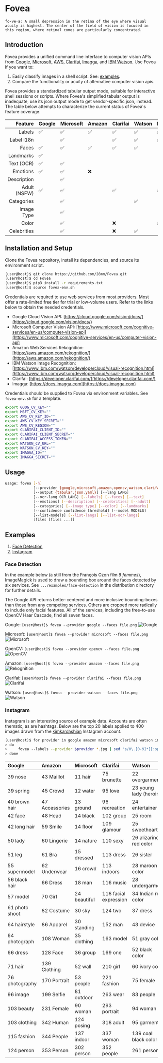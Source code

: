 
# Fovea

`fo·ve·a: A small depression in the retina of the eye where visual acuity is highest. The center of the field of vision is focused in this region, where retinal cones are particularly concentrated.`

## Introduction

Fovea provides a unified command line interface to computer vision APIs from [Google](https://cloud.google.com/vision/docs/), [Microsoft](https://www.microsoft.com/cognitive-services/en-us/computer-vision-api), [AWS](https://aws.amazon.com/rekognition/), [Clarifai](https://developer.clarifai.com/), [Imagga](https://wwww.imagga.com/), and [IBM Watson](https://www.ibm.com/watson/developercloud/visual-recognition.html). Use Fovea if you want to:

1.	Easily classify images in a shell script. See: [examples](#examples).
2.	Compare the functionality or acuity of alternative computer vision apis.

Fovea provides a standardized tabular output mode, suitable for interactive shell sessions or scripts. Where Fovea's simplified tabular output is inadequate, use its json output mode to get vendor-specific json, instead. The table below attempts to characterize the current status of Fovea's feature coverage. 

| Feature               | Google | Microsoft | Amazon | Clarifai | Watson | Imagga |OpenCV | Tabular   |  JSON |
| ---:                  |  ---   | ---       | ---    | ---      | ---    | ---    |---    |  ---      | ---  |
| Labels                | ✅️️     | ✅    ️️   | ✅️️     |  ✅      |  ✅   | ✅       |        | ✅         ️️| ✅    ️️|
| Label i18n    |        | ✅       |        | ✅        | ✅    | ✅       |        | ✅          | ✅      |
| Faces                 | ✅️️     | ✅️️       | ✅️️     |  ✅      |  ✅   |        | ✅️️     | ✅️️         | ✅️️    |
| Landmarks             | ✅     |          |        |          |        |        |        | ✅️️         | ✅️    ️|
| Text (OCR)            | ✅     | ✅️️️       |        |          |        |        |        | ️️❌          | ✅️️    |
| Emotions              | ✅️️     | ✅️️       | ❌️     |          |       |        |         | ❌          | ✅️️    |
| Description           |        | ✅️️       |        |          |        |        |         | ❌          | ✅️️    |
| Adult (NSFW)          | ✅     | ✅️️       |        | ✅️️       |        | ✅        |         | ✅️️          | ✅️️    | 
| Categories            |        | ✅️️       |        |          | ✅️️     |        |         | ✅️️          | ✅️️    |
| Image Type            |        | ✅️       |        |          |        |        |         | ❌          | ✅️    ️|
| Color                 |        | ✅️️       |        | ❌       |        | ✅       |         | ❌          | ✅️️    |
| Celebrities           |        | ✅       |        | ❌       | ✅     |        |         | ❌          | ✅      |

## Installation and Setup

Clone the Fovea repository, install its dependencies, and source its environment script.

````bash
[user@host]$ git clone https://github.com/28mm/Fovea.git
[user@host]$ cd Fovea
[user@host]$ pip3 install -r requirements.txt
[user@host]$ source fovea-env.sh 
`````

Credentials are required to use web services from most providers. Most offer a rate-limited free tier for trial or low-volume users. Refer to the links below to obtain the needed credentials.

 * Google Cloud Vision API: [https://cloud.google.com/vision/docs/](https://cloud.google.com/vision/docs/)
 * Microsoft Computer Vision API: [https://www.microsoft.com/cognitive-services/en-us/computer-vision-api](https://www.microsoft.com/cognitive-services/en-us/computer-vision-api)
 * Amazon Web Services Rekognition: [https://aws.amazon.com/rekognition/](https://aws.amazon.com/rekognition/)
 * IBM Watson Image Recognition: [https://www.ibm.com/watson/developercloud/visual-recognition.html](https://www.ibm.com/watson/developercloud/visual-recognition.html)
 * Clarifai: [https://developer.clarifai.com/](https://developer.clarifai.com/)
 * Imagga: [https://docs.imagga.com](https://docs.imagga.com)

Credentials should be supplied to Fovea via environment variables. See `fovea-env.sh` for a template.

````bash
export GOOG_CV_KEY=""
export MSFT_CV_KEY=""
export AWS_CV_KEY_ID=""
export AWS_CV_KEY_SECRET=""
export AWS_CV_REGION=""
export CLARIFAI_CLIENT_ID=""
export CLARIFAI_CLIENT_SECRET=""
export CLARIFAI_ACCESS_TOKEN=""
export WATSON_CV_URL=""
export WATSON_CV_KEY=""
export IMAGGA_ID=""
export IMAGGA_SECRET=""
````

## Usage
````bash
usage: fovea [-h]
             [--provider {google,microsoft,amazon,opencv,watson,clarifai,imagga}]
             [--output {tabular,json,yaml}] [--lang LANG]
             [--ocr-lang OCR_LANG] [--labels] [--faces] [--text]
             [--emotions] [--description] [--celebrities] [--adult]
             [--categories] [--image_type] [--color] [--landmarks]
             [--confidence confidence threshold] [--model MODELS]
             [--list-models] [--list-langs] [--list-ocr-langs]
             [files [files ...]]
````

## Examples

 1. [Face Detection](#face-detection)
 1. [Instagram](#instagram)
  
### Face Detection

In the example below (a still from the François Ozon film *8 femmes*), ImageMagick is used to draw a bounding box around the faces detected by six services. See `.../examples/face-detection` in the distribution directory for further details.

The Google API returns better-centered and more inclusive bounding-boxes than those from any competing services. Others are cropped more radically to include only facial features. All of the services, including the free-to-use OpenCV Haar Cascade, find all seven faces.

Google: `[user@host]$ fovea --provider google --faces file.png`
![Google](examples/face-detection/7-google.png)

Microsoft: `[user@host]$ fovea --provider microsoft --faces file.png`
![Microsoft](examples/face-detection/7-microsoft.png)



OpenCV: `[user@host]$ fovea --provider opencv --faces file.png`
![OpenCV](examples/face-detection/7-opencv.png)

Amazon: `[user@host]$ fovea --provider amazon --faces file.png`
![Rekognition](examples/face-detection/7-amazon.png)

Clarifai: `[user@host]$ fovea --provider clarifai --faces file.png`
![Clarifai](examples/face-detection/7-clarifai.png)

Watson: `[user@host]$ fovea --provider watson --faces file.png`
![Watson](examples/face-detection/7-watson.png)

### Instagram

Instagram is an interesting source of example data. Accounts are often thematic, as are hashtags. Below are the top 20 labels applied to 400 images drawn from the [kimkardashian](https://www.instagram.com/kimkardashian/?hl=en) Instagram account. 

````bash
[user@host]$ for provider in google amazon microsoft clarifai watson imagga
> do
>     fovea --labels --provider $provider *.jpg | sed 's/0\.[0-9]*[[:space:]]*//g' | sort | uniq -c | sort -n | tail -20 > labels.$provider
> done
````

| Google              | Amazon     | Microsoft | Clarifai | Watson | Imagga |
| :---              | :---         | :---         | :--- |  :---   | :--- |
|   39 nose |   43 Maillot |   11 hair |   75 brunette | 22 overgarment | 264 model |
|   39 spring |   45 Crowd |   12 water | 95 love  | 23 young lady (heroine) | 266 cute |
|   40 brown hair |   47 Accessories |   13 ground | 96 recreation | 24 entertainer | 270 youth |
|   42 face |   48 Head |   14 black |  102 group | 25 room | 267 lady | 
|   42 long hair |   59 Smile |   14 floor | 109 glamour | 25 sweetheart | 272 fashion |
|   50 lady |   60 Lingerie |   14 nature |  110 sexy | 26 alizarine red color | 268 man |
|   51 leg |   61 Bra |   15 dressed |  113 dress | 26 sister | 282 casual | 
|   55 supermodel |   62 Underwear |   16 crowd |  113 indoors |  28 maroon color | 304 women |
|   56 black hair |   66 Dress |   18 man |  116 music | 28 undergarment | 305 smiling |
|   57 model |   70 Girl |   24 beautiful |  118 facial expression | 34 Indian red color | 306 face |
|   61 photo shoot |   82 Costume |   30 sky |  124 two | 37 dress |306 happiness |
|   64 hairstyle |   86 Apparel |   30 standing |  152 man | 43 device | 320 lifestyle |
|   64 photograph |  108 Woman |   35 clothing |  163 model | 51 gray color | 321 pretty |
|   66 dress |  128 Face |   36 group |  169 one | 52 black color | 324 portrait |
|   71 hair |  139 Clothing |   52 wall |  210 girl | 60 ivory color | 331 smile |
|   76 photography |  170 Portrait |   53 people |  221 fashion | 75 female | 332 attractive |
|   96 image |  199 Selfie |   81 outdoor |  263 wear | 83 people | 333 happy |
|  103 beauty |  231 Female |   90 woman |  293 portrait | 94 woman | 336 caucasian |
|  103 clothing |  342 Human |  124 posing |  318 adult | 95 garment | 340 adult |
|  115 fashion |  344 People |  137 indoor |  337 woman | 139 coal black color |  348 person |
|  124 person |  353 Person |  302 person | 352 people | 261 person |  349 people |






